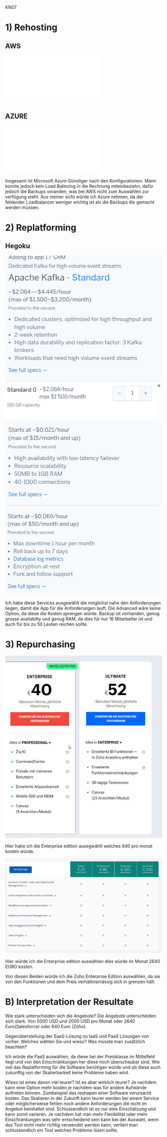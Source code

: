 KN07

# 1) Rehosting
## AWS
![AWS Files](MyEstimate.txt)		



## AZURE
![AZURE File](MIcrosoft.pdf)	

Insgesamt ist Microsoft Azure Günstiger nach den Konfigurationen. Mann konnte jedoch kein Load Balincing in die Rechnung miteinbeziehn, dafür jedoch die Backups voranden, was bei AWS nicht zum Auswählen zur verfügung steht.
Aus meiner sicht würde ich Azure nehmen, da der fehlender Loadbalancer weniger wichtig ist als die Backups die gemacht werden müssen.

# 2) Replatforming
## Hegoku



![Hegoku File](hegoku1.png)
![Hegoku File](hegoku2.png)
![Hegoku File](Hegoku3.png)

Ich habe diese Services ausgewählt die möglichst nahe den Anforderungen liegen, damit die App für die Anforderungen lauft.
Die Advanced wäre keine Option, da diese die Kosten sprengen würde.
Backup ist vorhanden, genug grosse availabilty und genug RAM, da dies für nur 16 Mitarbeiter ist und auch für bis zu 50 Leuten reichen sollte. 

# 3) Repurchasing

![Zoho](Zoho.png)

Hier habe ich die Enterprise edition ausegwählt welches 640 pro monat kosten würde.

![Hegoku File](Salesforce.png) 

Hier würde ich die Enterprise edition auswählen dies würde im Monat 2640 EURO kosten.

Von diesen Beiden würde ich die Zoho Enterprise Edition auswählen, da sie von den Funktionen und dem Preis verhältnismässig sich in grenzen hält.

# B) Interpretation der Resultate

Wie stark unterscheiden sich die Angebote?
Die Angebote unterscheiden sich stark. Von 5000 USD und 2000 USD pro Monat oder 2640 Euro(Salesforce) oder 640 Euro (Zoho).

Gegenüberstellung der SaaS-Lösung zu IaaS und PaaS Lösungen von vorher. Welches wählen
Sie und wieso? Was müsste man zusätzlich beachten?

Ich würde die PaaS auswählen, da diese bei der Preisklasse im Mittelfeld liegt und von den Einschränkungen her diese noch überschaubar sind.
Wie viel das Replatforming für die Software benötigen würde und ob diese auch zukunftig von der Skalierbarkeit keine Probleme haben wird.

Wieso ist eines davon viel teurer? Ist es aber wirklich teurer?
Je nachdem kann eine Option mehr kosten je nachdem was für andere Aufwände auftreten können. Zumbeispiel das reshapen einer Software verursacht kosten. Das Skalieren in der Zukunft kann teurer werden bei einem Service oder möglicherweise fehlen noch andere Anforderungen die nicht im Angebot beinhaltet sind.
Schlussendlich ist es nur eine Einschätzung und kann somit varieren.
Je nachdem hat man mehr Flexibilität oder mehr Einschränkungen was sehr entscheidend sein kann bei der Auswahl, wenn das Tool nicht mehr richtig verwendet werden kann, verliert man schlussendlich ein Tool welches Probleme lösen sollte.


